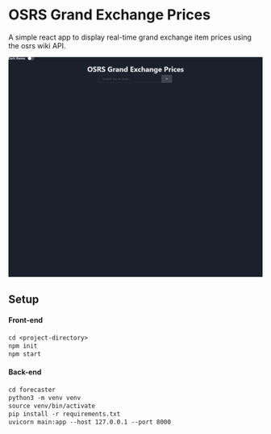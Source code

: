 # OSRS Grand Exchange Prices

A simple react app to display real-time grand exchange item prices using the osrs wiki API.

![](./assets/demo.gif)

## Setup

#### Front-end

```shell
cd <project-directory>
npm init
npm start
```

#### Back-end

```shell
cd forecaster
python3 -m venv venv
source venv/bin/activate
pip install -r requirements.txt
uvicorn main:app --host 127.0.0.1 --port 8000
```
